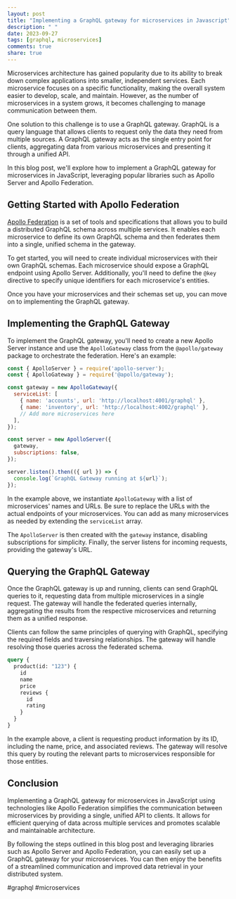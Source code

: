```yaml
---
layout: post
title: "Implementing a GraphQL gateway for microservices in Javascript"
description: " "
date: 2023-09-27
tags: [graphql, microservices]
comments: true
share: true
---
```


Microservices architecture has gained popularity due to its ability to break down complex applications into smaller, independent services. Each microservice focuses on a specific functionality, making the overall system easier to develop, scale, and maintain. However, as the number of microservices in a system grows, it becomes challenging to manage communication between them.

One solution to this challenge is to use a GraphQL gateway. GraphQL is a query language that allows clients to request only the data they need from multiple sources. A GraphQL gateway acts as the single entry point for clients, aggregating data from various microservices and presenting it through a unified API.

In this blog post, we'll explore how to implement a GraphQL gateway for microservices in JavaScript, leveraging popular libraries such as Apollo Server and Apollo Federation.

## Getting Started with Apollo Federation

[Apollo Federation](https://www.apollographql.com/docs/federation/) is a set of tools and specifications that allows you to build a distributed GraphQL schema across multiple services. It enables each microservice to define its own GraphQL schema and then federates them into a single, unified schema in the gateway.

To get started, you will need to create individual microservices with their own GraphQL schemas. Each microservice should expose a GraphQL endpoint using Apollo Server. Additionally, you'll need to define the `@key` directive to specify unique identifiers for each microservice's entities.

Once you have your microservices and their schemas set up, you can move on to implementing the GraphQL gateway.

## Implementing the GraphQL Gateway

To implement the GraphQL gateway, you'll need to create a new Apollo Server instance and use the `ApolloGateway` class from the `@apollo/gateway` package to orchestrate the federation. Here's an example:

```javascript
const { ApolloServer } = require('apollo-server');
const { ApolloGateway } = require('@apollo/gateway');

const gateway = new ApolloGateway({
  serviceList: [
    { name: 'accounts', url: 'http://localhost:4001/graphql' },
    { name: 'inventory', url: 'http://localhost:4002/graphql' },
    // Add more microservices here
  ],
});

const server = new ApolloServer({
  gateway,
  subscriptions: false,
});

server.listen().then(({ url }) => {
  console.log(`GraphQL Gateway running at ${url}`);
});
```

In the example above, we instantiate `ApolloGateway` with a list of microservices' names and URLs. Be sure to replace the URLs with the actual endpoints of your microservices. You can add as many microservices as needed by extending the `serviceList` array.

The `ApolloServer` is then created with the `gateway` instance, disabling subscriptions for simplicity. Finally, the server listens for incoming requests, providing the gateway's URL.

## Querying the GraphQL Gateway

Once the GraphQL gateway is up and running, clients can send GraphQL queries to it, requesting data from multiple microservices in a single request. The gateway will handle the federated queries internally, aggregating the results from the respective microservices and returning them as a unified response.

Clients can follow the same principles of querying with GraphQL, specifying the required fields and traversing relationships. The gateway will handle resolving those queries across the federated schema.

```graphql
query {
  product(id: "123") {
    id
    name
    price
    reviews {
      id
      rating
    }
  }
}
```

In the example above, a client is requesting product information by its ID, including the name, price, and associated reviews. The gateway will resolve this query by routing the relevant parts to microservices responsible for those entities.

## Conclusion

Implementing a GraphQL gateway for microservices in JavaScript using technologies like Apollo Federation simplifies the communication between microservices by providing a single, unified API to clients. It allows for efficient querying of data across multiple services and promotes scalable and maintainable architecture.

By following the steps outlined in this blog post and leveraging libraries such as Apollo Server and Apollo Federation, you can easily set up a GraphQL gateway for your microservices. You can then enjoy the benefits of a streamlined communication and improved data retrieval in your distributed system.

#graphql #microservices